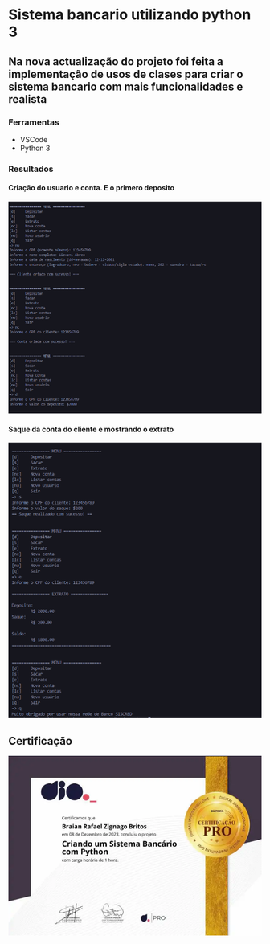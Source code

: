 # Sistema bancario utilizando python 3
## Na nova actualização do projeto foi feita a implementação de usos de clases para criar o sistema bancario com mais funcionalidades e realista

### Ferramentas

- VSCode
- Python 3

### Resultados
#### Criação do usuario e conta. E o primero deposito
![Alt text](./img/ejemplo1.png "Optional title")
#### Saque da conta do cliente e mostrando o extrato
![Alt text](./img/ejemplo2.png "Optional title")

## Certificação
![Alt text](./img/certificado.png "Optional title")

